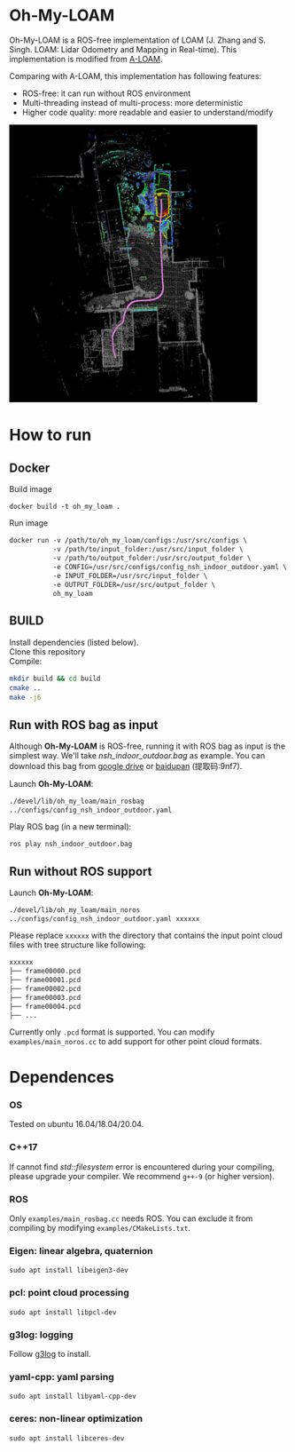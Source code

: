 # Oh-My-LOAM

Oh-My-LOAM is a ROS-free implementation of LOAM (J. Zhang and S. Singh. LOAM: Lidar Odometry and Mapping in Real-time). 
This implementation is modified from [A-LOAM](https://github.com/HKUST-Aerial-Robotics/A-LOAM). 

Comparing with A-LOAM, this implementation has following features:

- ROS-free: it can run without ROS environment
- Multi-threading instead of multi-process: more deterministic
- Higher code quality: more readable and easier to understand/modify

<img src="images/nsh_indoor_outdoor.png" alt="nsh_indoor_outdoor" height="500" align="bottom" />

# How to run

## Docker

Build image
```
docker build -t oh_my_loam .
```

Run image
```
docker run -v /path/to/oh_my_loam/configs:/usr/src/configs \
           -v /path/to/input_folder:/usr/src/input_folder \
           -v /path/to/output_folder:/usr/src/output_folder \
           -e CONFIG=/usr/src/configs/config_nsh_indoor_outdoor.yaml \
           -e INPUT_FOLDER=/usr/src/input_folder \
           -e OUTPUT_FOLDER=/usr/src/output_folder \
           oh_my_loam
```

## BUILD

Install dependencies (listed below).\
Clone this repository\
Compile: 
```bash
mkdir build && cd build
cmake ..
make -j6
```

## Run with ROS bag as input
Although **Oh-My-LOAM** is ROS-free, running it with ROS bag as input is the simplest way.
We'll take *nsh_indoor_outdoor.bag* as example. 
You can download this bag from [google drive](https://drive.google.com/file/d/1s05tBQOLNEDDurlg48KiUWxCp-YqYyGH/view) or [baidupan](https://pan.baidu.com/s/1TbfMQ3Rvmmn1hCjFhXSPcQ) (提取码:9nf7).

Launch **Oh-My-LOAM**: 
```
./devel/lib/oh_my_loam/main_rosbag ../configs/config_nsh_indoor_outdoor.yaml
```
Play ROS bag (in a new terminal):
```
ros play nsh_indoor_outdoor.bag
```

## Run without ROS support
Launch **Oh-My-LOAM**:
```
./devel/lib/oh_my_loam/main_noros ../configs/config_nsh_indoor_outdoor.yaml xxxxxx
```
Please replace `xxxxxx` with the directory that contains the input point cloud files with tree structure like following: 
```
xxxxxx
├── frame00000.pcd               
├── frame00001.pcd               
├── frame00002.pcd               
├── frame00003.pcd               
├── frame00004.pcd
├── ...          
```
Currently only `.pcd` format is supported. 
You can modify `examples/main_noros.cc` to add support for other point cloud formats.  

# Dependences

### OS
Tested on ubuntu 16.04/18.04/20.04.

### C++17
If cannot find *std::filesystem* error is encountered during your compiling, please upgrade your compiler. 
We recommend `g++-9` (or higher version).

### ROS
Only `examples/main_rosbag.cc` needs ROS. You can exclude it from compiling by modifying `examples/CMakeLists.txt`.

### Eigen: linear algebra, quaternion
```
sudo apt install libeigen3-dev
```

### pcl: point cloud processing
```
sudo apt install libpcl-dev
```

### g3log: logging
Follow [g3log](https://github.com/KjellKod/g3log) to install.

### yaml-cpp: yaml parsing
```
sudo apt install libyaml-cpp-dev
```

### ceres: non-linear optimization
```
sudo apt install libceres-dev
```